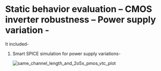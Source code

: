 # Static behavior evaluation – CMOS inverter robustness – Power supply variation - 
It included-
1. Smart SPICE simulation for power supply variations- 
    
    ![same_channel_length_and_2o5x_pmos_vtc_plot](/week_4/day_3/Static_Behavior_Evaluation_CMOS_Inverter_Robustness_Power_Supply_Variation/img/same_channel_length_and_2o5x_pmos_vtc_plot.png)
    
  
